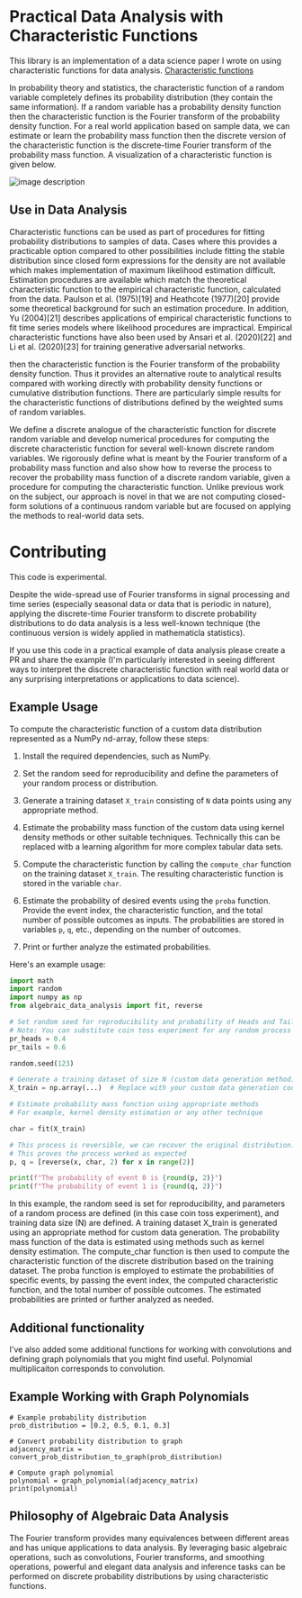 # Practical Data Analysis with Characteristic Functions

This library is an implementation of a data science paper I wrote on using characteristic functions for data analysis. [Characteristic functions](https://en.wikipedia.org/wiki/Characteristic_function_(probability_theory)) 

In probability theory and statistics, the characteristic function of a random variable completely defines its probability distribution (they contain the same information). If a random variable has a probability density function then the characteristic function is the Fourier transform of the probability density function. For a real world application based on sample data, we can estimate or learn the probability mass function then the discrete version of the characteristic function is the discrete-time Fourier transform of the probability mass function. A visualization of a characteristic function is given below.

![image description](https://upload.wikimedia.org/wikipedia/commons/thumb/e/ea/Sinc_simple.svg/280px-Sinc_simple.svg.png)

## Use in Data Analysis 

Characteristic functions can be used as part of procedures for fitting probability distributions to samples of data. Cases where this provides a practicable option compared to other possibilities include fitting the stable distribution since closed form expressions for the density are not available which makes implementation of maximum likelihood estimation difficult. Estimation procedures are available which match the theoretical characteristic function to the empirical characteristic function, calculated from the data. Paulson et al. (1975)[19] and Heathcote (1977)[20] provide some theoretical background for such an estimation procedure. In addition, Yu (2004)[21] describes applications of empirical characteristic functions to fit time series models where likelihood procedures are impractical. Empirical characteristic functions have also been used by Ansari et al. (2020)[22] and Li et al. (2020)[23] for training generative adversarial networks.




then the characteristic function is the Fourier transform of the probability density function. Thus it provides an alternative route to analytical results compared with working directly with probability density functions or cumulative distribution functions. There are particularly simple results for the characteristic functions of distributions defined by the weighted sums of random variables.

We define a discrete analogue of the characteristic function for discrete random variable and develop numerical procedures for computing the discrete characteristic function for several well-known discrete random variables. We rigorously define what is meant by the Fourier transform of a probability mass function and also show how to reverse the process to recover the probability mass function of a discrete random variable, given a procedure for computing the characteristic function. Unlike previous work on the subject, our approach is novel in that we are not computing closed-form solutions of a continuous random variable but are focused on applying the methods to real-world data sets.




# Contributing

This code is experimental. 

Despite the wide-spread use of Fourier transforms in signal processing and time series (especially seasonal data or data that is periodic in nature), applying the discrete-time Fourier transform to discrete probability distributions to do data analysis is a less well-known technique (the continuous version is widely applied in mathematicla statistics).

If you use this code in a practical example of data analysis please create a PR and share the example (I'm particularly interested in seeing different ways to interpret the discrete characteristic function with real world data or any surprising interpretations or applications to data science).

## Example Usage

To compute the characteristic function of a custom data distribution represented as a NumPy nd-array, follow these steps:

1. Install the required dependencies, such as NumPy.

2. Set the random seed for reproducibility and define the parameters of your random process or distribution.

3. Generate a training dataset `X_train` consisting of `N` data points using any appropriate method.

4. Estimate the probability mass function of the custom data using kernel density methods or other suitable techniques. Technically this can be replaced witb a learning algorithm for more complex tabular data sets.

5. Compute the characteristic function by calling the `compute_char` function on the training dataset `X_train`. The resulting characteristic function is stored in the variable `char`.

6. Estimate the probability of desired events using the `proba` function. Provide the event index, the characteristic function, and the total number of possible outcomes as inputs. The probabilities are stored in variables `p`, `q`, etc., depending on the number of outcomes.

7. Print or further analyze the estimated probabilities.

Here's an example usage:

```python
import math
import random
import numpy as np
from algebraic_data_analysis import fit, reverse

# Set random seed for reproducibility and probability of Heads and Tails for a coin toss experiment.
# Note: You can substitute coin toss experiment for any random process with parameters of your choice.
pr_heads = 0.4
pr_tails = 0.6

random.seed(123)

# Generate a training dataset of size N (custom data generation method). This can be any tensor.
X_train = np.array(...)  # Replace with your custom data generation code

# Estimate probability mass function using appropriate methods
# For example, kernel density estimation or any other technique

char = fit(X_train)

# This process is reversible, we can recover the original distribution. Reverse the process with the inverse transform.
# This proves the process worked as expected 
p, q = [reverse(x, char, 2) for x in range(2)]

print(f"The probability of event 0 is {round(p, 2)}")
print(f"The probability of event 1 is {round(q, 2)}")

```

In this example, the random seed is set for reproducibility, and parameters of a random process are defined (in this case coin toss experiment), and training data size (N) are defined. A training dataset X_train is generated using an appropriate method for custom data generation. The probability mass function of the data is estimated using methods such as kernel density estimation. The compute_char function is then used to compute the characteristic function of the discrete distribution based on the training dataset. The proba function is employed to estimate the probabilities of specific events, by passing the event index, the computed characteristic function, and the total number of possible outcomes. The estimated probabilities are printed or further analyzed as needed.

## Additional functionality

I've also added some additional functions for working with convolutions and defining graph polynomials that you might find useful. Polynomial multiplicaiton corresponds to convolution. 

## Example Working with Graph Polynomials 

```
# Example probability distribution
prob_distribution = [0.2, 0.5, 0.1, 0.3]

# Convert probability distribution to graph
adjacency_matrix = convert_prob_distribution_to_graph(prob_distribution)

# Compute graph polynomial
polynomial = graph_polynomial(adjacency_matrix)
print(polynomial)
```
## Philosophy of Algebraic Data Analysis

The Fourier transform provides many equivalences between different areas and has unique applications to data analysis. By leveraging basic algebraic operations, such as convolutions, Fourier transforms, and smoothing operations, powerful and elegant data analysis and inference tasks can be performed on discrete probability distributions by using characteristic functions.


